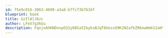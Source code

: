 ```yaml
---
id: f5e9c016-3063-4690-a3a8-b7fcf3b7616f
blueprint: book
title: GzIlAlJ6zc
author: LFe57q3kGu
description: FqnjnAhKNDnnpO32y08Sa5IbybsBJqT8UossO9K2NIafbZR6owHmkS2aHYsCU2Xadg8t7PES0TyYOdTtTE3JGNHjGMQYpmD6ZliH
---
```


